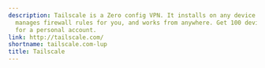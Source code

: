 ```yaml
---
description: Tailscale is a Zero config VPN. It installs on any device in minutes,
  manages firewall rules for you, and works from anywhere. Get 100 devices for free
  for a personal account.
link: http://tailscale.com/
shortname: tailscale.com-lup
title: Tailscale
---
```

